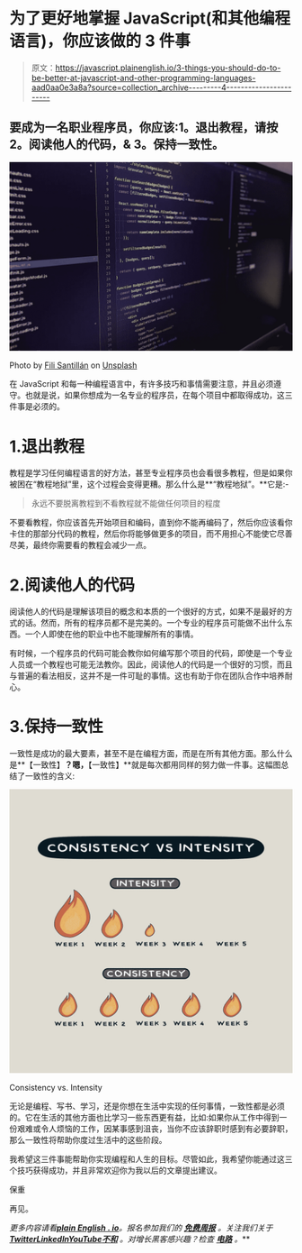 # 为了更好地掌握 JavaScript(和其他编程语言)，你应该做的 3 件事

> 原文：<https://javascript.plainenglish.io/3-things-you-should-do-to-be-better-at-javascript-and-other-programming-languages-aad0aa0e3a8a?source=collection_archive---------4----------------------->

## 要成为一名职业程序员，你应该:1。退出教程，请按 2。阅读他人的代码，& 3。保持一致性。

![](img/3d70683dd948286d40e70ff6162902fa.png)

Photo by [Fili Santillán](https://unsplash.com/@filisantillan?utm_source=unsplash&utm_medium=referral&utm_content=creditCopyText) on [Unsplash](https://unsplash.com/s/photos/javascript?utm_source=unsplash&utm_medium=referral&utm_content=creditCopyText)

在 JavaScript 和每一种编程语言中，有许多技巧和事情需要注意，并且必须遵守。也就是说，如果你想成为一名专业的程序员，在每个项目中都取得成功，这三件事是必须的。

# 1.退出教程

教程是学习任何编程语言的好方法，甚至专业程序员也会看很多教程，但是如果你被困在“教程地狱”里，这个过程会变得更糟。那么什么是**“教程地狱”。**它是:-

> 永远不要脱离教程到不看教程就不能做任何项目的程度

不要看教程，你应该首先开始项目和编码，直到你不能再编码了，然后你应该看你卡住的那部分代码的教程，然后你将能够做更多的项目，而不用担心不能使它尽善尽美，最终你需要看的教程会减少一点。

# 2.阅读他人的代码

阅读他人的代码是理解该项目的概念和本质的一个很好的方式，如果不是最好的方式的话。然而，所有的程序员都不是完美的。一个专业的程序员可能做不出什么东西。一个人即使在他的职业中也不能理解所有的事情。

有时候，一个程序员的代码可能会教你如何编写那个项目的代码，即使是一个专业人员或一个教程也可能无法教你。因此，阅读他人的代码是一个很好的习惯，而且与普遍的看法相反，这并不是一件可耻的事情。这也有助于你在团队合作中培养耐心。

# 3.保持一致性

一致性是成功的最大要素，甚至不是在编程方面，而是在所有其他方面。那么什么是**【一致性】**？嗯，**【一致性】**就是每次都用同样的努力做一件事。这幅图总结了一致性的含义:

![](img/4b191bdb348ad69d81f9f9b411b0bd5d.png)

Consistency vs. Intensity

无论是编程、写书、学习，还是你想在生活中实现的任何事情，一致性都是必须的。它在生活的其他方面也比学习一些东西更有益，比如:如果你从工作中得到一份艰难或令人烦恼的工作，因某事感到沮丧，当你不应该辞职时感到有必要辞职，那么一致性将帮助你度过生活中的这些阶段。

我希望这三件事能帮助你实现编程和人生的目标。尽管如此，我希望你能通过这三个技巧获得成功，并且非常欢迎你为我以后的文章提出建议。

保重

再见。

*更多内容请看*[***plain English . io***](https://plainenglish.io/)*。报名参加我们的* [***免费周报***](http://newsletter.plainenglish.io/) *。关注我们关于*[***Twitter***](https://twitter.com/inPlainEngHQ)[***LinkedIn***](https://www.linkedin.com/company/inplainenglish/)*[***YouTube***](https://www.youtube.com/channel/UCtipWUghju290NWcn8jhyAw)*[***不和***](https://discord.gg/GtDtUAvyhW) *。对增长黑客感兴趣？检查* [***电路***](https://circuit.ooo/) *。***